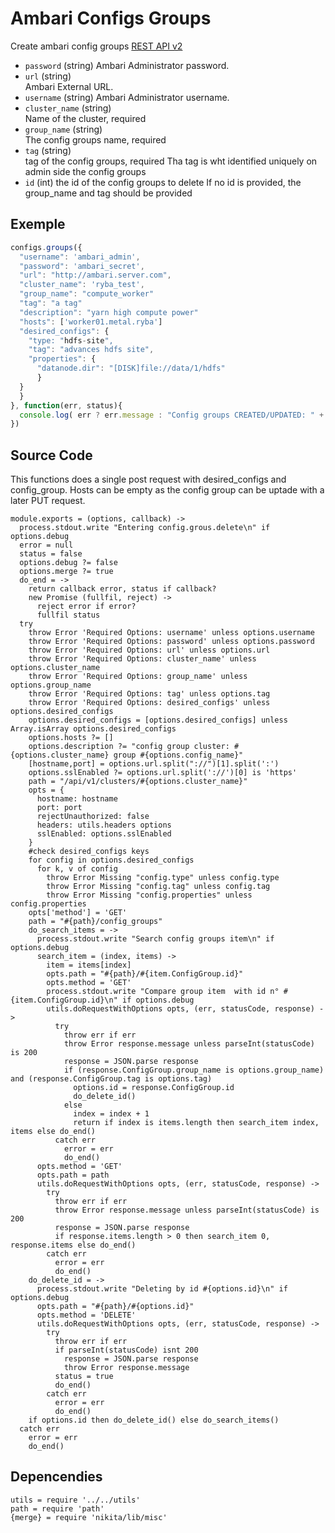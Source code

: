 
# Ambari Configs Groups

Create ambari config groups [REST API v2](https://github.com/apache/ambari/blob/trunk/ambari-server/docs/api/v1)

* `password` (string)
  Ambari Administrator password.
* `url` (string)   
  Ambari External URL.
* `username` (string)
  Ambari Administrator username.
* `cluster_name` (string)   
  Name of the cluster, required
* `group_name` (string)   
  The config groups name, required
* `tag` (string)   
  tag of the config groups, required
  Tha tag is wht identified uniquely on admin side the config groups
* `id` (int)
  the id of the config groups to delete
  If no id is provided, the group_name and tag should be provided

## Exemple

```js
configs.groups({
  "username": 'ambari_admin',
  "password": 'ambari_secret',
  "url": "http://ambari.server.com",
  "cluster_name": 'ryba_test',
  "group_name": "compute_worker"
  "tag": "a tag"
  "description": "yarn high compute power"
  "hosts": ['worker01.metal.ryba']
  "desired_configs": {
    "type: "hdfs-site",
    "tag": "advances hdfs site",
    "properties": {
      "datanode.dir": "[DISK]file://data/1/hdfs"
      }  
  }
  }
}, function(err, status){
  console.log( err ? err.message : "Config groups CREATED/UPDATED: " + status)
})
```

## Source Code
This functions does a single post request with desired_configs and config_group.
Hosts can be empty as the config group can be uptade with a later PUT request.

    module.exports = (options, callback) ->
      process.stdout.write "Entering config.grous.delete\n" if options.debug
      error = null
      status = false
      options.debug ?= false
      options.merge ?= true
      do_end = ->
        return callback error, status if callback?
        new Promise (fullfil, reject) ->
          reject error if error?
          fullfil status
      try
        throw Error 'Required Options: username' unless options.username
        throw Error 'Required Options: password' unless options.password
        throw Error 'Required Options: url' unless options.url
        throw Error 'Required Options: cluster_name' unless options.cluster_name
        throw Error 'Required Options: group_name' unless options.group_name
        throw Error 'Required Options: tag' unless options.tag
        throw Error 'Required Options: desired_configs' unless options.desired_configs
        options.desired_configs = [options.desired_configs] unless Array.isArray options.desired_configs 
        options.hosts ?= []
        options.description ?= "config group cluster: #{options.cluster_name} group #{options.config_name}"
        [hostname,port] = options.url.split("://")[1].split(':')
        options.sslEnabled ?= options.url.split('://')[0] is 'https'
        path = "/api/v1/clusters/#{options.cluster_name}"
        opts = {
          hostname: hostname
          port: port
          rejectUnauthorized: false
          headers: utils.headers options
          sslEnabled: options.sslEnabled
        }
        #check desired_configs keys
        for config in options.desired_configs
          for k, v of config
            throw Error Missing "config.type" unless config.type
            throw Error Missing "config.tag" unless config.tag
            throw Error Missing "config.properties" unless config.properties
        opts['method'] = 'GET'
        path = "#{path}/config_groups"
        do_search_items = ->
          process.stdout.write "Search config groups item\n" if options.debug
          search_item = (index, items) ->
            item = items[index]
            opts.path = "#{path}/#{item.ConfigGroup.id}"
            opts.method = 'GET'
            process.stdout.write "Compare group item  with id n° #{item.ConfigGroup.id}\n" if options.debug
            utils.doRequestWithOptions opts, (err, statusCode, response) ->
              try
                throw err if err
                throw Error response.message unless parseInt(statusCode) is 200
                response = JSON.parse response
                if (response.ConfigGroup.group_name is options.group_name) and (response.ConfigGroup.tag is options.tag)
                  options.id = response.ConfigGroup.id
                  do_delete_id()
                else
                  index = index + 1
                  return if index is items.length then search_item index, items else do_end()
              catch err
                error = err
                do_end()
          opts.method = 'GET'
          opts.path = path
          utils.doRequestWithOptions opts, (err, statusCode, response) ->
            try
              throw err if err
              throw Error response.message unless parseInt(statusCode) is 200
              response = JSON.parse response
              if response.items.length > 0 then search_item 0, response.items else do_end()
            catch err
              error = err
              do_end()
        do_delete_id = ->
          process.stdout.write "Deleting by id #{options.id}\n" if options.debug
          opts.path = "#{path}/#{options.id}"
          opts.method = 'DELETE'
          utils.doRequestWithOptions opts, (err, statusCode, response) ->
            try
              throw err if err
              if parseInt(statusCode) isnt 200
                response = JSON.parse response
                throw Error response.message
              status = true
              do_end()
            catch err
              error = err
              do_end()
        if options.id then do_delete_id() else do_search_items()
      catch err
        error = err
        do_end()

## Depencendies

    utils = require '../../utils'
    path = require 'path'
    {merge} = require 'nikita/lib/misc'
